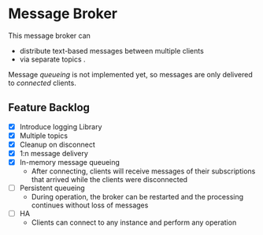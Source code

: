# Message Broker
This message broker can
* distribute text-based messages between multiple clients
* via separate topics
.

Message _queueing_ is not implemented yet, so messages are only delivered to _connected_ clients.


## Feature Backlog
- [x] Introduce logging Library
- [x] Multiple topics
- [x] Cleanup on disconnect
- [x] 1:n message delivery
- [x] In-memory message queueing
  - After connecting, clients will receive messages of their subscriptions that arrived while the clients were disconnected 
- [ ] Persistent queueing
  - During operation, the broker can be restarted and the processing continues without loss of messages
- [ ] HA
  - Clients can connect to any instance and perform any operation
